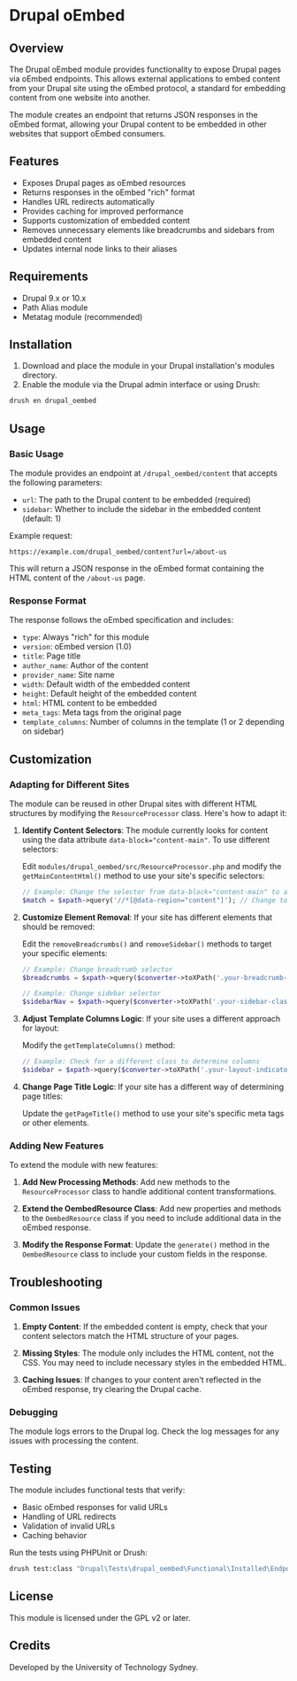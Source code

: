 # Drupal oEmbed

## Overview

The Drupal oEmbed module provides functionality to expose Drupal pages via oEmbed endpoints. This allows external applications to embed content from your Drupal site using the oEmbed protocol, a standard for embedding content from one website into another.

The module creates an endpoint that returns JSON responses in the oEmbed format, allowing your Drupal content to be embedded in other websites that support oEmbed consumers.

## Features

- Exposes Drupal pages as oEmbed resources
- Returns responses in the oEmbed "rich" format
- Handles URL redirects automatically
- Provides caching for improved performance
- Supports customization of embedded content
- Removes unnecessary elements like breadcrumbs and sidebars from embedded content
- Updates internal node links to their aliases

## Requirements

- Drupal 9.x or 10.x
- Path Alias module
- Metatag module (recommended)

## Installation

1. Download and place the module in your Drupal installation's modules directory.
2. Enable the module via the Drupal admin interface or using Drush:

```bash
drush en drupal_oembed
```

## Usage

### Basic Usage

The module provides an endpoint at `/drupal_oembed/content` that accepts the following parameters:

- `url`: The path to the Drupal content to be embedded (required)
- `sidebar`: Whether to include the sidebar in the embedded content (default: 1)

Example request:
```
https://example.com/drupal_oembed/content?url=/about-us
```

This will return a JSON response in the oEmbed format containing the HTML content of the `/about-us` page.

### Response Format

The response follows the oEmbed specification and includes:

- `type`: Always "rich" for this module
- `version`: oEmbed version (1.0)
- `title`: Page title
- `author_name`: Author of the content
- `provider_name`: Site name
- `width`: Default width of the embedded content
- `height`: Default height of the embedded content
- `html`: HTML content to be embedded
- `meta_tags`: Meta tags from the original page
- `template_columns`: Number of columns in the template (1 or 2 depending on sidebar)

## Customization

### Adapting for Different Sites

The module can be reused in other Drupal sites with different HTML structures by modifying the `ResourceProcessor` class. Here's how to adapt it:

1. **Identify Content Selectors**: The module currently looks for content using the data attribute `data-block="content-main"`. To use different selectors:

   Edit `modules/drupal_oembed/src/ResourceProcessor.php` and modify the `getMainContentHtml()` method to use your site's specific selectors:

   ```php
   // Example: Change the selector from data-block="content-main" to a different attribute
   $match = $xpath->query('//*[@data-region="content"]'); // Change to your selector
   ```

2. **Customize Element Removal**: If your site has different elements that should be removed:

   Edit the `removeBreadcrumbs()` and `removeSidebar()` methods to target your specific elements:

   ```php
   // Example: Change breadcrumb selector
   $breadcrumbs = $xpath->query($converter->toXPath('.your-breadcrumb-class'));
   
   // Example: Change sidebar selector
   $sidebarNav = $xpath->query($converter->toXPath('.your-sidebar-class'));
   ```

3. **Adjust Template Columns Logic**: If your site uses a different approach for layout:

   Modify the `getTemplateColumns()` method:

   ```php
   // Example: Check for a different class to determine columns
   $sidebar = $xpath->query($converter->toXPath('.your-layout-indicator-class'));
   ```

4. **Change Page Title Logic**: If your site has a different way of determining page titles:

   Update the `getPageTitle()` method to use your site's specific meta tags or other elements.

### Adding New Features

To extend the module with new features:

1. **Add New Processing Methods**: Add new methods to the `ResourceProcessor` class to handle additional content transformations.

2. **Extend the OembedResource Class**: Add new properties and methods to the `OembedResource` class if you need to include additional data in the oEmbed response.

3. **Modify the Response Format**: Update the `generate()` method in the `OembedResource` class to include your custom fields in the response.

## Troubleshooting

### Common Issues

1. **Empty Content**: If the embedded content is empty, check that your content selectors match the HTML structure of your pages.

2. **Missing Styles**: The module only includes the HTML content, not the CSS. You may need to include necessary styles in the embedded HTML.

3. **Caching Issues**: If changes to your content aren't reflected in the oEmbed response, try clearing the Drupal cache.

### Debugging

The module logs errors to the Drupal log. Check the log messages for any issues with processing the content.

## Testing

The module includes functional tests that verify:

- Basic oEmbed responses for valid URLs
- Handling of URL redirects
- Validation of invalid URLs
- Caching behavior

Run the tests using PHPUnit or Drush:

```bash
drush test:class "Drupal\Tests\drupal_oembed\Functional\Installed\EndpointTest"
```

## License

This module is licensed under the GPL v2 or later.

## Credits

Developed by the University of Technology Sydney.
